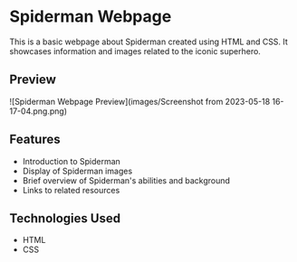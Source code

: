 # Spiderman Webpage

This is a basic webpage about Spiderman created using HTML and CSS. It showcases information and images related to the iconic superhero.

## Preview

![Spiderman Webpage Preview](images/Screenshot from 2023-05-18 16-17-04.png.png)

## Features

- Introduction to Spiderman
- Display of Spiderman images
- Brief overview of Spiderman's abilities and background
- Links to related resources

## Technologies Used

- HTML
- CSS

